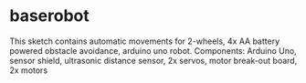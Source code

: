 # baserobot
This sketch contains automatic movements for 2-wheels, 4x AA battery powered obstacle avoidance, arduino uno robot.
Components: Arduino Uno, sensor shield, ultrasonic distance sensor, 2x servos, motor break-out board, 2x motors
